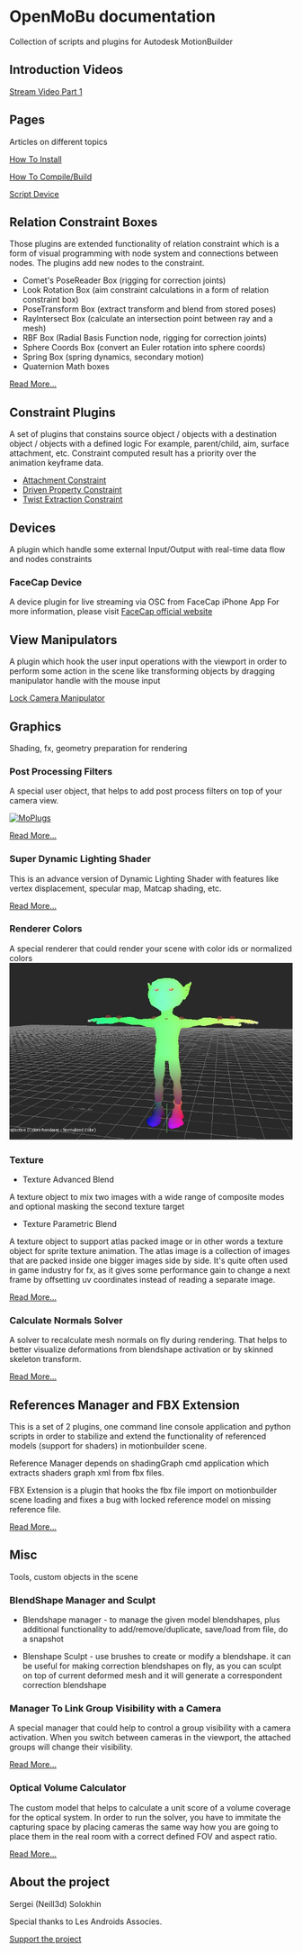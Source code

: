 # OpenMoBu documentation

Collection of scripts and plugins for Autodesk MotionBuilder

## Introduction Videos

[Stream Video Part 1](https://www.youtube.com/live/sgzunIbNcp4?si=kTXzdfnZ3FnkiIdv)

## Pages

 Articles on different topics

[How To Install](HowToInstall.md)

[How To Compile/Build](HowToCompile.md)

[Script Device](ScriptDevice.md)

## Relation Constraint Boxes

 Those plugins are extended functionality of relation constraint which is a form of visual programming with node system and connections between nodes. The plugins add new nodes to the constraint.

- Comet's PoseReader Box (rigging for correction joints)
- Look Rotation Box (aim constraint calculations in a form of relation constraint box)
- PoseTransform Box (extract transform and blend from stored poses)
- RayIntersect Box (calculate an intersection point between ray and a mesh) 
- RBF Box (Radial Basis Function node, rigging for correction joints)
- Sphere Coords Box (convert an Euler rotation into sphere coords)
- Spring Box (spring dynamics, secondary motion)
- Quaternion Math boxes

[Read More...](Plugins/relationBoxes.md)

## Constraint Plugins

A set of plugins that constains source object / objects with a destination object / objects with a defined logic
 For example, parent/child, aim, surface attachment, etc.
 Constraint computed result has a priority over the animation keyframe data.

- [Attachment Constraint](Plugins/attachmentConstraint.md)
- [Driven Property Constraint](Plugins/drivenPropertyConstraint.md)
- [Twist Extraction Constraint](Plugins/constraint_twistExtraction.md)

## Devices

 A plugin which handle some external Input/Output with real-time data flow and nodes constraints

### FaceCap Device

A device plugin for live streaming via OSC from FaceCap iPhone App
For more information, please visit [FaceCap official website](https://bannaflak.com/face-cap/index.html)

## View Manipulators

 A plugin which hook the user input operations with the viewport in order to perform some action in the scene like transforming objects by dragging manipulator handle with the mouse input

[Lock Camera Manipulator](Plugins/manipulator_lockCamera.md)

## Graphics

 Shading, fx, geometry preparation for rendering

### Post Processing Filters

 A special user object, that helps to add post process filters on top of your camera view.

[![MoPlugs](https://github.com/Neill3d/MoBu/blob/master/Documentation/Images/Bryan_usecase.jpg)]()

[Read More...](Plugins/PostProcessingEffects.md)

### Super Dynamic Lighting Shader

 This is an advance version of Dynamic Lighting Shader with features like vertex displacement, specular map, Matcap shading, etc.

[Read More...](Plugins/shader_superDynamicLighting.md)

### Renderer Colors

 A special renderer that could render your scene with color ids or normalized colors
![RendererColorsNormalized](Plugins/renderer_colors_normalized.jpg)

### Texture

- Texture Advanced Blend

 A texture object to mix two images with a wide range of composite modes and optional masking the second texture target

- Texture Parametric Blend

 A texture object to support atlas packed image or in other words a texture object for sprite texture animation. The atlas image is a collection of images that are packed inside one bigger images side by side. It's quite often used in game industry for fx, as it gives some performance gain to change a next frame by offsetting uv coordinates instead of reading a separate image.

[Read More...](Plugins/textures.md)

### Calculate Normals Solver

 A solver to recalculate mesh normals on fly during rendering. That helps to better visualize deformations from blendshape activation or by skinned skeleton transform.

[Read More...](Plugins/solverCalculateNormals.md)

## References Manager and FBX Extension

 This is a set of 2 plugins, one command line console application and python scripts in order to stabilize and extend the functionality of referenced models (support for shaders) in motionbuilder scene.

 Reference Manager depends on shadingGraph cmd application which extracts shaders graph xml from fbx files.

 FBX Extension is a plugin that hooks the fbx file import on motionbuilder scene loading and fixes a bug with locked reference model on missing reference file.

[Read More...](Plugins/ReferencesManager.md)

## Misc

 Tools, custom objects in the scene

### BlendShape Manager and Sculpt

- Blendshape manager - to manage the given model blendshapes, plus additional functionality to add/remove/duplicate, save/load from file, do a snapshot

- Blenshape Sculpt - use brushes to create or modify a blendshape. it can be useful for making correction blendshapes on fly, as you can sculpt on top of current deformed mesh and it will generate a correspondent correction blendshape

### Manager To Link Group Visibility with a Camera

 A special manager that could help to control a group visibility with a camera activation. When you switch between cameras in the viewport, the attached groups will change their visibility.

[Read More...](Plugins/cameraLinksGroupVisibility.md)

### Optical Volume Calculator

 The custom model that helps to calculate a unit score of a volume coverage for the optical system. In order to run the solver, you have to immitate the capturing space by placing cameras the same way how you are going to place them in the real room with a correct defined FOV and aspect ratio.

[Read More...](Plugins/opticalVolumeCalculator.md)

## About the project

Sergei (Neill3d) Solokhin

Special thanks to Les Androids Associes.

[Support the project](https://ko-fi.com/neill3d)
